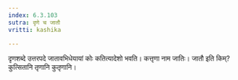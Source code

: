 ```yaml
---
index: 6.3.103
sutra: दृणे च जातौ
vritti: kashika

---
```

दृणशब्दे उत्तरपदे जातावभिधेयायां कोः कतित्यादेशो भवति। कत्तृणा नाम जातिः। जातौ इति किम्? कुत्सितानि तृणानि कुतृणानि।